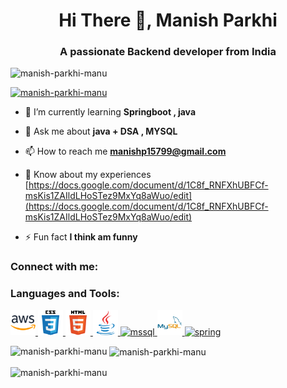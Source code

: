 <h1 align="center">Hi There 👋, Manish Parkhi</h1>
<h3 align="center">A passionate Backend developer from India</h3>

<p align="left"> <img src="https://komarev.com/ghpvc/?username=manish-parkhi-manu&label=Profile%20views&color=0e75b6&style=flat" alt="manish-parkhi-manu" /> </p>

<p align="left"> <a href="https://github.com/ryo-ma/github-profile-trophy"><img src="https://github-profile-trophy.vercel.app/?username=manish-parkhi-manu" alt="manish-parkhi-manu" /></a> </p>

- 🌱 I’m currently learning **Springboot , java**

- 💬 Ask me about **java + DSA , MYSQL**

- 📫 How to reach me **manishp15799@gmail.com**

- 📄 Know about my experiences [https://docs.google.com/document/d/1C8f_RNFXhUBFCf-msKis1ZAIldLHoSTez9MxYq8aWuo/edit](https://docs.google.com/document/d/1C8f_RNFXhUBFCf-msKis1ZAIldLHoSTez9MxYq8aWuo/edit)

- ⚡ Fun fact **I think am funny**

<h3 align="left">Connect with me:</h3>
<p align="left">
</p>

<h3 align="left">Languages and Tools:</h3>
<p align="left"> <a href="https://aws.amazon.com" target="_blank" rel="noreferrer"> <img src="https://raw.githubusercontent.com/devicons/devicon/master/icons/amazonwebservices/amazonwebservices-original-wordmark.svg" alt="aws" width="40" height="40"/> </a> <a href="https://www.w3schools.com/css/" target="_blank" rel="noreferrer"> <img src="https://raw.githubusercontent.com/devicons/devicon/master/icons/css3/css3-original-wordmark.svg" alt="css3" width="40" height="40"/> </a> <a href="https://www.w3.org/html/" target="_blank" rel="noreferrer"> <img src="https://raw.githubusercontent.com/devicons/devicon/master/icons/html5/html5-original-wordmark.svg" alt="html5" width="40" height="40"/> </a> <a href="https://www.java.com" target="_blank" rel="noreferrer"> <img src="https://raw.githubusercontent.com/devicons/devicon/master/icons/java/java-original.svg" alt="java" width="40" height="40"/> </a> <a href="https://www.microsoft.com/en-us/sql-server" target="_blank" rel="noreferrer"> <img src="https://www.svgrepo.com/show/303229/microsoft-sql-server-logo.svg" alt="mssql" width="40" height="40"/> </a> <a href="https://www.mysql.com/" target="_blank" rel="noreferrer"> <img src="https://raw.githubusercontent.com/devicons/devicon/master/icons/mysql/mysql-original-wordmark.svg" alt="mysql" width="40" height="40"/> </a> <a href="https://spring.io/" target="_blank" rel="noreferrer"> <img src="https://www.vectorlogo.zone/logos/springio/springio-icon.svg" alt="spring" width="40" height="40"/> </a> </p>

<p><img align="left" src="https://github-readme-stats.vercel.app/api/top-langs?username=manish-parkhi-manu&show_icons=true&locale=en&layout=compact" alt="manish-parkhi-manu" /></p>

<p>&nbsp;<img align="center" src="https://github-readme-stats.vercel.app/api?username=manish-parkhi-manu&show_icons=true&locale=en" alt="manish-parkhi-manu" /></p>

<p><img align="center" src="https://github-readme-streak-stats.herokuapp.com/?user=manish-parkhi-manu&" alt="manish-parkhi-manu" /></p>

